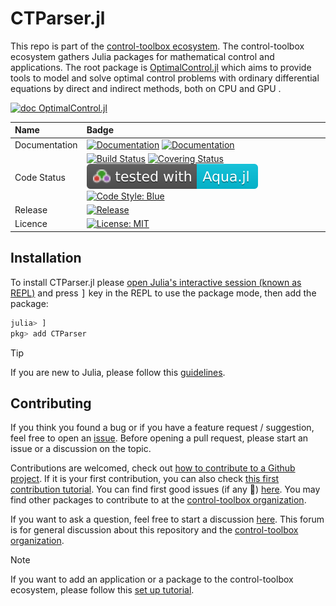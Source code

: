 # CTParser.jl

[ci-img]: https://github.com/control-toolbox/CTParser.jl/actions/workflows/CI.yml/badge.svg?branch=main
[ci-url]: https://github.com/control-toolbox/CTParser.jl/actions/workflows/CI.yml?query=branch%3Amain

[release-img]: https://img.shields.io/github/v/release/control-toolbox/CTParser.jl.svg
[release-url]: https://github.com/control-toolbox/CTParser.jl/releases

[co-img]: https://codecov.io/gh/control-toolbox/CTParser.jl/branch/main/graph/badge.svg?token=YM5YQQUSO3
[co-url]: https://codecov.io/gh/control-toolbox/CTParser.jl

[doc-dev-img]: https://img.shields.io/badge/docs-dev-8A2BE2.svg
[doc-dev-url]: https://control-toolbox.org/CTParser.jl/dev/

[doc-stable-img]: https://img.shields.io/badge/docs-stable-blue.svg
[doc-stable-url]: https://control-toolbox.org/CTParser.jl/stable/

[licence-img]: https://img.shields.io/badge/License-MIT-yellow.svg
[licence-url]: https://github.com/control-toolbox/CTParser.jl/blob/master/LICENSE

[aqua-img]: https://raw.githubusercontent.com/JuliaTesting/Aqua.jl/master/badge.svg
[aqua-url]: https://github.com/JuliaTesting/Aqua.jl

[blue-img]: https://img.shields.io/badge/code%20style-blue-4495d1.svg
[blue-url]: https://github.com/JuliaDiff/BlueStyle

This repo is part of the [control-toolbox ecosystem](https://github.com/control-toolbox).
The control-toolbox ecosystem gathers Julia packages for mathematical control and applications. The root package is [OptimalControl.jl](https://github.com/control-toolbox/OptimalControl.jl) which aims to provide tools to model and solve optimal control problems with ordinary differential equations by direct and indirect methods, both on CPU and GPU .

[![doc OptimalControl.jl](https://img.shields.io/badge/Documentation-OptimalControl.jl-blue)](http://control-toolbox.org/OptimalControl.jl)

| **Name**          | **Badge**         |
:-------------------|:------------------|
| Documentation     | [![Documentation][doc-stable-img]][doc-stable-url] [![Documentation][doc-dev-img]][doc-dev-url]                   | 
| Code Status       | [![Build Status][ci-img]][ci-url] [![Covering Status][co-img]][co-url] [![Aqua.jl][aqua-img]][aqua-url] [![Code Style: Blue][blue-img]][blue-url] |
| Release           | [![Release][release-img]][release-url]        |
| Licence           | [![License: MIT][licence-img]][licence-url]   |

## Installation

To install CTParser.jl please 
<a href="https://docs.julialang.org/en/v1/manual/getting-started/">open Julia's interactive session (known as REPL)</a> 
and press <kbd>]</kbd> key in the REPL to use the package mode, then add the package:

```julia
julia> ]
pkg> add CTParser
```

> [!TIP]
> If you are new to Julia, please follow this [guidelines](https://github.com/orgs/control-toolbox/discussions/64).

## Contributing

[issue-url]: https://github.com/control-toolbox/CTParser.jl/issues
[first-good-issue-url]: https://github.com/control-toolbox/CTParser.jl/contribute

If you think you found a bug or if you have a feature request / suggestion, feel free to open an [issue][issue-url].
Before opening a pull request, please start an issue or a discussion on the topic. 

Contributions are welcomed, check out [how to contribute to a Github project](https://docs.github.com/en/get-started/exploring-projects-on-github/contributing-to-a-project). 
If it is your first contribution, you can also check [this first contribution tutorial](https://github.com/firstcontributions/first-contributions).
You can find first good issues (if any 🙂) [here][first-good-issue-url]. You may find other packages to contribute to at the [control-toolbox organization](https://github.com/control-toolbox).

If you want to ask a question, feel free to start a discussion [here](https://github.com/orgs/control-toolbox/discussions). This forum is for general discussion about this repository and the [control-toolbox organization](https://github.com/control-toolbox).

>[!NOTE]
> If you want to add an application or a package to the control-toolbox ecosystem, please follow this [set up tutorial](https://github.com/orgs/control-toolbox/discussions/65).

